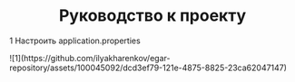 <h1 align="center">Руководство к проекту</h1>
<p>1 Настроить application.properties</p> 
![1](https://github.com/ilyakharenkov/egar-repository/assets/100045092/dcd3ef79-121e-4875-8825-23ca62047147)
